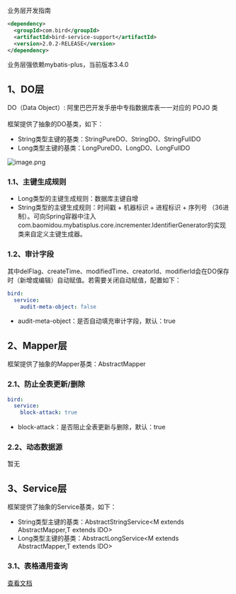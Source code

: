 业务层开发指南

```xml
<dependency>
  <groupId>com.bird</groupId>
  <artifactId>bird-service-support</artifactId>
  <version>2.0.2-RELEASE</version>
</dependency>
```

业务层强依赖mybatis-plus，当前版本3.4.0

<a name="8cyzU"></a>
## 1、DO层
DO（Data Object）: 阿里巴巴开发手册中专指数据库表一一对应的 POJO 类<br />
<br />框架提供了抽象的DO基类，如下：

- String类型主键的基类：StringPureDO、StringDO、StringFullDO
- Long类型主键的基类：LongPureDO、LongDO、LongFullDO

![image.png](https://cdn.nlark.com/yuque/0/2020/png/191323/1602582362906-25410dcf-2f4b-4317-97b8-d18b7aa76d76.png#align=left&display=inline&height=488&margin=%5Bobject%20Object%5D&name=image.png&originHeight=488&originWidth=1078&size=45130&status=done&style=none&width=1078)
<a name="5HmyQ"></a>

### 1.1、主键生成规则

- Long类型的主键生成规则：数据库主键自增
- String类型的主键生成规则：时间戳 + 机器标识 + 进程标识 + 序列号 （36进制）。可向Spring容器中注入com.baomidou.mybatisplus.core.incrementer.IdentifierGenerator的实现类来自定义主键生成器。

<a name="8ySEe"></a>
### 1.2、审计字段
其中delFlag、createTime、modifiedTime、creatorId、modifierId会在DO保存时（新增或编辑）自动赋值。若需要关闭自动赋值，配置如下：

```yaml
bird:
  service:
    audit-meta-object: false
```

- audit-meta-object：是否自动填充审计字段，默认：true

<a name="9hicd"></a>
## 2、Mapper层
框架提供了抽象的Mapper基类：AbstractMapper<T extends IDO>

<a name="LrNqb"></a>
### 2.1、防止全表更新/删除

```yaml
bird:
  service:
    block-attack: true
```

- block-attack：是否阻止全表更新与删除，默认：true

<a name="y5Pxx"></a>
### 2.2、动态数据源
暂无<br />

<a name="EF2BA"></a>
## 3、Service层
框架提供了抽象的Service基类，如下：

- String类型主键的基类：AbstractStringService<M extends AbstractMapper<T>,T extends IDO<String>>
- Long类型主键的基类：AbstractLongService<M extends AbstractMapper<T>,T extends IDO<Long>>

<a name="rIfra"></a>
### 3.1、表格通用查询

[查看文档](https://www.yuque.com/docs/share/982887d4-2b1b-477a-b7de-ad50a493afb3)

